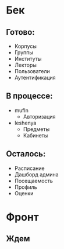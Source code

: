 # Бек
## Готово:
- Корпусы
- Группы
- Институты
- Лекторы
- Пользователи
- Аутентификация

## В процессе:
- mufln
  - Авторизация
- leshenya
  - Предметы
  - Кабинеты

## Осталось:
- Расписание
- Дашборд админа
- Посещаемость
- Профиль
- Оценки

# Фронт
## Ждем
